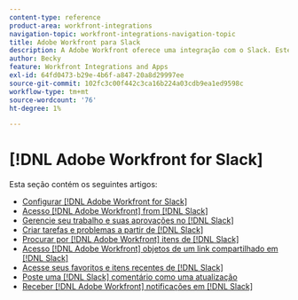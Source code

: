 ```yaml
---
content-type: reference
product-area: workfront-integrations
navigation-topic: workfront-integrations-navigation-topic
title: Adobe Workfront para Slack
description: A Adobe Workfront oferece uma integração com o Slack. Este artigo vincula-se a instruções sobre casos de uso comuns para esse cenário, bem como instruções para configuração.
author: Becky
feature: Workfront Integrations and Apps
exl-id: 64fd0473-b29e-4b6f-a847-20a8d29997ee
source-git-commit: 102fc3c00f442c3ca16b224a03cdb9ea1ed9598c
workflow-type: tm+mt
source-wordcount: '76'
ht-degree: 1%

---
```


# [!DNL Adobe Workfront for Slack]

Esta seção contém os seguintes artigos:

* [Configurar [!DNL Adobe Workfront for Slack]](../../workfront-integrations-and-apps/using-workfront-with-slack/configure-workfront-for-slack.md)
* [Acesso [!DNL Adobe Workfront] from [!DNL Slack]](../../workfront-integrations-and-apps/using-workfront-with-slack/access-workfront-from-slack.md)
* [Gerencie seu trabalho e suas aprovações no [!DNL Slack]](../../workfront-integrations-and-apps/using-workfront-with-slack/manage-your-work-and-approvals-from-slack.md)
* [Criar tarefas e problemas a partir de [!DNL Slack]](../../workfront-integrations-and-apps/using-workfront-with-slack/create-tasks-and-issues-from-slack.md)
* [Procurar por [!DNL Adobe Workfront] itens de [!DNL Slack]](../../workfront-integrations-and-apps/using-workfront-with-slack/search-for-wf-items-from-slack.md)
* [Acesso [!DNL Adobe Workfront] objetos de um link compartilhado em [!DNL Slack]](../../workfront-integrations-and-apps/using-workfront-with-slack/access-wf-objects-from-shared-linked-in-slack.md)
* [Acesse seus favoritos e itens recentes de [!DNL Slack]](../../workfront-integrations-and-apps/using-workfront-with-slack/access-favorites-and-recent-items-from-slack.md)
* [Poste uma [!DNL Slack] comentário como uma atualização](../../workfront-integrations-and-apps/using-workfront-with-slack/post-a-slack-comment-as-an-update.md)
* [Receber [!DNL Adobe Workfront] notificações em [!DNL Slack]](../../workfront-integrations-and-apps/using-workfront-with-slack/receive-workfront-notifications-in-slack.md)
